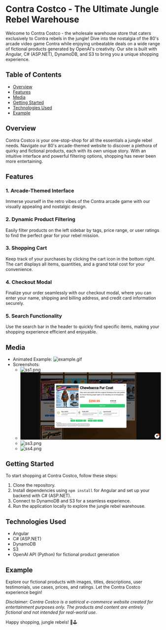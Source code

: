 # Contra Costco - The Ultimate Jungle Rebel Warehouse

Welcome to Contra Costco - the wholesale warehouse store that caters exclusively to Contra rebels in the jungle! Dive into the nostalgia of the 80's arcade video game Contra while enjoying unbeatable deals on a wide range of fictional products generated by OpenAI's creativity. Our site is built with Angular, C# (ASP.NET), DynamoDB, and S3 to bring you a unique shopping experience.

## Table of Contents

- [Overview](#overview)
- [Features](#features)
- [Media](#media)
- [Getting Started](#getting-started)
- [Technologies Used](#technologies-used)
- [Example](#example)

## Overview

Contra Costco is your one-stop-shop for all the essentials a jungle rebel needs. Navigate our 80's arcade-themed website to discover a plethora of quirky and fictional products, each with its own unique story. With an intuitive interface and powerful filtering options, shopping has never been more entertaining.

## Features

### 1. Arcade-Themed Interface

Immerse yourself in the retro vibes of the Contra arcade game with our visually appealing and nostalgic design.

### 2. Dynamic Product Filtering

Easily filter products on the left sidebar by tags, price range, or user ratings to find the perfect gear for your rebel mission.

### 3. Shopping Cart

Keep track of your purchases by clicking the cart icon in the bottom right. The cart displays all items, quantities, and a grand total cost for your convenience.

### 4. Checkout Modal

Finalize your order seamlessly with our checkout modal, where you can enter your name, shipping and billing address, and credit card information securely.

### 5. Search Functionality

Use the search bar in the header to quickly find specific items, making your shopping experience efficient and enjoyable.

## Media

- Animated Example: ![example.gif](example.gif)
- Screenshots:
  - ![ss1.png](ss1.png)
  - ![ss2.png](ss2.png)
  - ![ss3.png](ss3.png)
  - ![ss4.png](ss4.png)

## Getting Started

To start shopping at Contra Costco, follow these steps:

1. Clone the repository.
2. Install dependencies using `npm install` for Angular and set up your backend with C# (ASP.NET).
3. Connect to DynamoDB and S3 for a seamless experience.
4. Run the application locally to explore the jungle rebel warehouse.

## Technologies Used

- Angular
- C# (ASP.NET)
- DynamoDB
- S3
- OpenAI API (Python) for fictional product generation

## Example

Explore our fictional products with images, titles, descriptions, user testimonials, use cases, prices, and ratings. Let the Contra Costco experience begin!

_Disclaimer: Contra Costco is a satirical e-commerce website created for entertainment purposes only. The products and content are entirely fictional and not intended for real-world use._

Happy shopping, jungle rebels! 🌿🕹️
